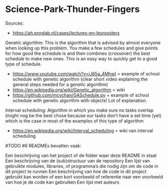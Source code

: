 # Science-Park-Thunder-Fingers

Sources:

- https://ah.proglab.nl/cases/lectures-en-lesroosters

Genetic algorithm:
This is the algorithm that is advised by almost everyone when looking up this problem.
You make a few schedules and give points for how good the schedule is and then combines (crossover) the best schedule to make new ones.
This is an easy way to quickly get to a good type of schedule.

- https://www.youtube.com/watch?v=iJ65a_4MhwI = example of school schedule with genetic algorithm (clear short video explaining the general steps needed for a genetic algorithm)
- https://en.wikipedia.org/wiki/Genetic_algorithm = wiki
- https://github.com/mcychan/GASchedule.py = example of school schedule with genetic algorithm with objects! Lot of explanation.

Interval scheduling:
Algorithm in which you make sure no tasks overlap (might nog be the best chose because our tasks don't have a set time (yet) which is the case in most of the examples of this type of algorithm

- https://en.wikipedia.org/wiki/Interval_scheduling = wiki van interval scheduling

#TODO #6 READMEs bevatten vaak:

Een beschrijving van het project of de folder waar deze README in staat
Een beschrijving van de (sub)structuur van de repository
Een lijst van gebruikte modules, libraries, of programma’s die nodig zijn om de code in dit project te runnen
Een beschrijving van hoe de code in dit project gebruikt kan worden of een kort voorbeeld of referentie naar een voorbeeld van hoe je de code kan gebruiken
Een lijst met auteurs
